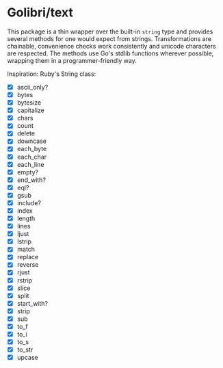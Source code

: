# Golibri/text

This package is a thin wrapper over the built-in `string` type and provides several methods for one would expect from strings. Transformations are chainable, convenience checks work
consistently and unicode characters are respected. The methods use Go's stdlib functions wherever possible, wrapping them in a programmer-friendly way.

Inspiration: Ruby's String class:

- [x] ascii_only?
- [x] bytes
- [x] bytesize
- [x] capitalize
- [x] chars
- [x] count
- [x] delete
- [x] downcase
- [x] each_byte
- [x] each_char
- [x] each_line
- [x] empty?
- [x] end_with?
- [x] eql?
- [x] gsub
- [x] include?
- [x] index
- [x] length
- [x] lines
- [x] ljust
- [x] lstrip
- [x] match
- [x] replace
- [x] reverse
- [x] rjust
- [x] rstrip
- [x] slice
- [x] split
- [x] start_with?
- [x] strip
- [x] sub
- [x] to_f
- [x] to_i
- [x] to_s
- [x] to_str
- [x] upcase